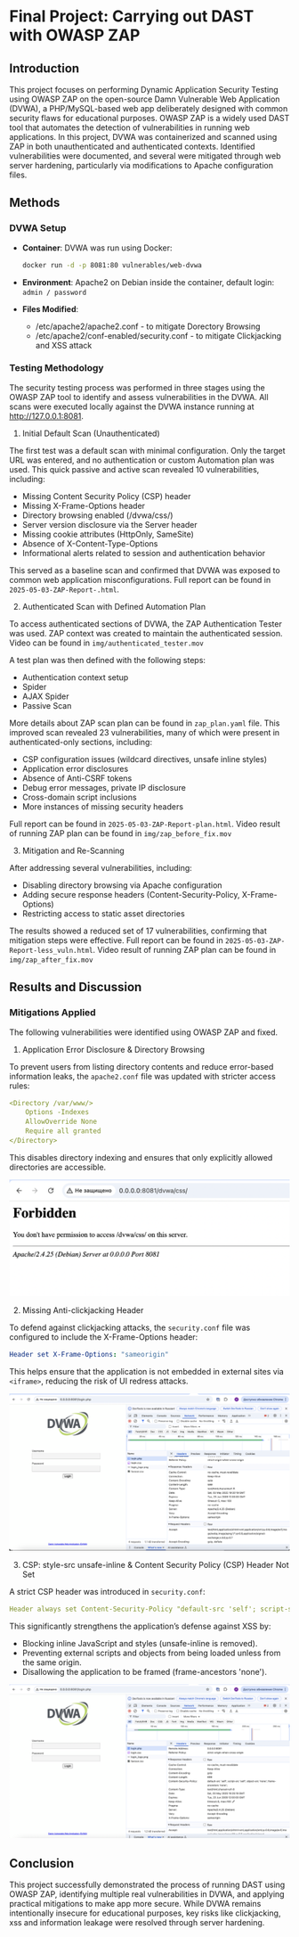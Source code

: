 # Final Project: Carrying out DAST with OWASP ZAP

## Introduction

This project focuses on performing Dynamic Application Security Testing using OWASP ZAP on the open-source Damn Vulnerable Web Application (DVWA), a PHP/MySQL-based web app deliberately designed with common security flaws for educational purposes. OWASP ZAP is a widely used DAST tool that automates the detection of vulnerabilities in running web applications. In this project, DVWA was containerized and scanned using ZAP in both unauthenticated and authenticated contexts. Identified vulnerabilities were documented, and several were mitigated through web server hardening, particularly via modifications to Apache configuration files.

## Methods

### DVWA Setup

- **Container**: DVWA was run using Docker:
  ```bash
  docker run -d -p 8081:80 vulnerables/web-dvwa
  ```
- **Environment**: Apache2 on Debian inside the container, default login: `admin / password`

- **Files Modified**:
    - /etc/apache2/apache2.conf - to mitigate Dorectory Browsing
    - /etc/apache2/conf-enabled/security.conf - to mitigate Clickjacking and XSS attack
 
### Testing Methodology

The security testing process was performed in three stages using the OWASP ZAP tool to identify and assess vulnerabilities in the DVWA. All scans were executed locally against the DVWA instance running at http://127.0.0.1:8081.

1. Initial Default Scan (Unauthenticated)

The first test was a default scan with minimal configuration. Only the target URL was entered, and no authentication or custom Automation plan was used. This quick passive and active scan revealed 10 vulnerabilities, including:

- Missing Content Security Policy (CSP) header
- Missing X-Frame-Options header
- Directory browsing enabled (/dvwa/css/)
- Server version disclosure via the Server header
- Missing cookie attributes (HttpOnly, SameSite)
- Absence of X-Content-Type-Options
- Informational alerts related to session and authentication behavior

This served as a baseline scan and confirmed that DVWA was exposed to common web application misconfigurations. Full report can be found in `2025-05-03-ZAP-Report-.html`.

2. Authenticated Scan with Defined Automation Plan

To access authenticated sections of DVWA, the ZAP Authentication Tester was used. ZAP context was created to maintain the authenticated session. Video can be found in `img/authenticated_tester.mov`

A test plan was then defined with the following steps:

- Authentication context setup
- Spider
- AJAX Spider
- Passive Scan

More details about ZAP scan plan can be found in `zap_plan.yaml` file. This improved scan revealed 23 vulnerabilities, many of which were present in authenticated-only sections, including:

- CSP configuration issues (wildcard directives, unsafe inline styles)
- Application error disclosures
- Absence of Anti-CSRF tokens
- Debug error messages, private IP disclosure
- Cross-domain script inclusions
- More instances of missing security headers

Full report can be found in `2025-05-03-ZAP-Report-plan.html`. Video result of running ZAP plan can be found in `img/zap_before_fix.mov`

3. Mitigation and Re-Scanning

After addressing several vulnerabilities, including:
- Disabling directory browsing via Apache configuration
- Adding secure response headers (Content-Security-Policy, X-Frame-Options)
- Restricting access to static asset directories

The results showed a reduced set of 17 vulnerabilities, confirming that mitigation steps were effective. Full report can be found in `2025-05-03-ZAP-Report-less_vuln.html`. Video result of running ZAP plan can be found in `img/zap_after_fix.mov`

## Results and Discussion

### Mitigations Applied

The following vulnerabilities were identified using OWASP ZAP and fixed.

1. Application Error Disclosure & Directory Browsing 

To prevent users from listing directory contents and reduce error-based information leaks, the `apache2.conf` file was updated with stricter access rules:

```yaml
<Directory /var/www/>
    Options -Indexes 
    AllowOverride None
    Require all granted
</Directory>
```
This disables directory indexing and ensures that only explicitly allowed directories are accessible.

![](./img/Снимок%20экрана%202025-05-04%20в%2012.30.30.png)

2. Missing Anti-clickjacking Header

To defend against clickjacking attacks, the `security.conf` file was configured to include the X-Frame-Options header:

```yaml
Header set X-Frame-Options: "sameorigin"
```
This helps ensure that the application is not embedded in external sites via `<iframe>`, reducing the risk of UI redress attacks.

![](./img/Снимок%20экрана%202025-05-03%20в%2022.20.53.png)

3. CSP: style-src unsafe-inline & Content Security Policy (CSP) Header Not Set

A strict CSP header was introduced in `security.conf`:

```yaml
Header always set Content-Security-Policy "default-src 'self'; script-src 'self'; style-src 'self'; object-src 'none'; frame-ancestors 'none';"
```

This significantly strengthens the application’s defense against XSS by:
- Blocking inline JavaScript and styles (unsafe-inline is removed).
- Preventing external scripts and objects from being loaded unless from the same origin.
- Disallowing the application to be framed (frame-ancestors 'none').

![](./img/Снимок%20экрана%202025-05-03%20в%2022.25.29.png)

## Conclusion
This project successfully demonstrated the process of running DAST using OWASP ZAP, identifying multiple real vulnerabilities in DVWA, and applying practical mitigations to make app more secure. While DVWA remains intentionally insecure for educational purposes, key risks like clickjacking, xss and information leakage were resolved through server hardening.